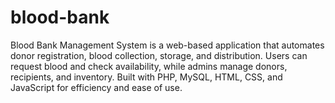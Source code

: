 # blood-bank
Blood Bank Management System is a web-based application that automates donor registration, blood collection, storage, and distribution. Users can request blood and check availability, while admins manage donors, recipients, and inventory. Built with PHP, MySQL, HTML, CSS, and JavaScript for efficiency and ease of use.
